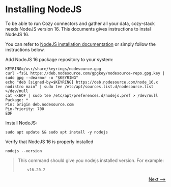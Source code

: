 # Installing NodeJS

To be able to run Cozy connectors and gather all your data, cozy-stack needs NodeJS version 16. This documents gives instructions to instal NodeJS 16.

You can refer to [NodeJS installation documentation](https://github.com/nodesource/distributions/blob/master/README.md#manual-installation) or simply follow the instructions below.

Add NodeJS 16 package repository to your system:

    KEYRING=/usr/share/keyrings/nodesource.gpg
    curl -fsSL https://deb.nodesource.com/gpgkey/nodesource-repo.gpg.key | sudo gpg --dearmor -o "$KEYRING"
    echo "deb [signed-by=$KEYRING] https://deb.nodesource.com/node_16.x nodistro main" | sudo tee /etc/apt/sources.list.d/nodesource.list >/dev/null
    cat <<EOF | sudo tee /etc/apt/preferences.d/nodejs.pref > /dev/null
    Package: *
    Pin: origin deb.nodesource.com
    Pin-Priority: 700
    EOF

Install NodeJS:

    sudo apt update && sudo apt install -y nodejs

Verify that NodeJS 16 is properly installed

    nodejs --version

> This command should give you nodejs installed version. For example:
>
> ```
>     v16.20.2
> ```

<div style="text-align: right">
  <a href="../../install/">Next --&gt;</a>
</div>
